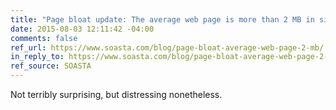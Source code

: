 ```yaml
---
title: "Page bloat update: The average web page is more than 2 MB in size"
date: 2015-08-03 12:11:42 -04:00
comments: false
ref_url: https://www.soasta.com/blog/page-bloat-average-web-page-2-mb/
in_reply_to: https://www.soasta.com/blog/page-bloat-average-web-page-2-mb/
ref_source: SOASTA
---
```


Not terribly surprising, but distressing nonetheless.